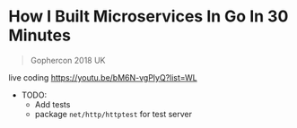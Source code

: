# How I Built Microservices In Go In 30 Minutes

> Gophercon 2018 UK

live coding https://youtu.be/bM6N-vgPlyQ?list=WL

- TODO:
  - Add tests
  - package `net/http/httptest` for test server
